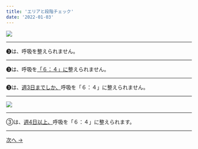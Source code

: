 ```yaml
---
title: 'エリアと段階チェック'
date: '2022-01-03'
---
```

![](/images/03.jpg)
***
➌は、呼吸を整えられません。
***
➌は、呼吸を[「６：４」に]()整えられません。   
***
➌は、[週3日までしか、]()呼吸を「６：４」に整えられません。  
***
![](/images/03_.jpg)
***
③は、[週4日以上、]()呼吸を「６：４」に整えられます。
***
[ 次へ → ](/posts/0-12344)
